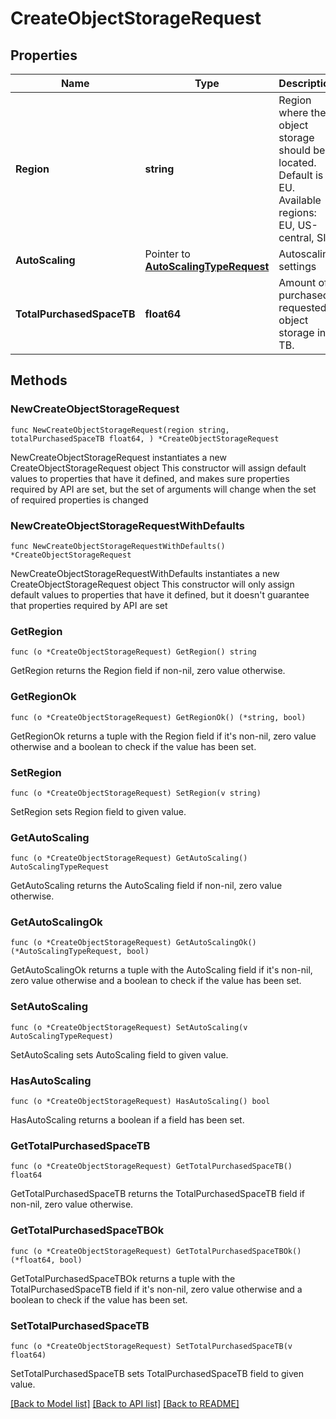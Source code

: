 # CreateObjectStorageRequest

## Properties

Name | Type | Description | Notes
------------ | ------------- | ------------- | -------------
**Region** | **string** | Region where the object storage should be located. Default is EU. Available regions: EU, US-central, SIN | [default to "EU"]
**AutoScaling** | Pointer to [**AutoScalingTypeRequest**](AutoScalingTypeRequest.md) | Autoscaling settings | [optional] 
**TotalPurchasedSpaceTB** | **float64** | Amount of purchased / requested object storage in TB. | 

## Methods

### NewCreateObjectStorageRequest

`func NewCreateObjectStorageRequest(region string, totalPurchasedSpaceTB float64, ) *CreateObjectStorageRequest`

NewCreateObjectStorageRequest instantiates a new CreateObjectStorageRequest object
This constructor will assign default values to properties that have it defined,
and makes sure properties required by API are set, but the set of arguments
will change when the set of required properties is changed

### NewCreateObjectStorageRequestWithDefaults

`func NewCreateObjectStorageRequestWithDefaults() *CreateObjectStorageRequest`

NewCreateObjectStorageRequestWithDefaults instantiates a new CreateObjectStorageRequest object
This constructor will only assign default values to properties that have it defined,
but it doesn't guarantee that properties required by API are set

### GetRegion

`func (o *CreateObjectStorageRequest) GetRegion() string`

GetRegion returns the Region field if non-nil, zero value otherwise.

### GetRegionOk

`func (o *CreateObjectStorageRequest) GetRegionOk() (*string, bool)`

GetRegionOk returns a tuple with the Region field if it's non-nil, zero value otherwise
and a boolean to check if the value has been set.

### SetRegion

`func (o *CreateObjectStorageRequest) SetRegion(v string)`

SetRegion sets Region field to given value.


### GetAutoScaling

`func (o *CreateObjectStorageRequest) GetAutoScaling() AutoScalingTypeRequest`

GetAutoScaling returns the AutoScaling field if non-nil, zero value otherwise.

### GetAutoScalingOk

`func (o *CreateObjectStorageRequest) GetAutoScalingOk() (*AutoScalingTypeRequest, bool)`

GetAutoScalingOk returns a tuple with the AutoScaling field if it's non-nil, zero value otherwise
and a boolean to check if the value has been set.

### SetAutoScaling

`func (o *CreateObjectStorageRequest) SetAutoScaling(v AutoScalingTypeRequest)`

SetAutoScaling sets AutoScaling field to given value.

### HasAutoScaling

`func (o *CreateObjectStorageRequest) HasAutoScaling() bool`

HasAutoScaling returns a boolean if a field has been set.

### GetTotalPurchasedSpaceTB

`func (o *CreateObjectStorageRequest) GetTotalPurchasedSpaceTB() float64`

GetTotalPurchasedSpaceTB returns the TotalPurchasedSpaceTB field if non-nil, zero value otherwise.

### GetTotalPurchasedSpaceTBOk

`func (o *CreateObjectStorageRequest) GetTotalPurchasedSpaceTBOk() (*float64, bool)`

GetTotalPurchasedSpaceTBOk returns a tuple with the TotalPurchasedSpaceTB field if it's non-nil, zero value otherwise
and a boolean to check if the value has been set.

### SetTotalPurchasedSpaceTB

`func (o *CreateObjectStorageRequest) SetTotalPurchasedSpaceTB(v float64)`

SetTotalPurchasedSpaceTB sets TotalPurchasedSpaceTB field to given value.



[[Back to Model list]](../README.md#documentation-for-models) [[Back to API list]](../README.md#documentation-for-api-endpoints) [[Back to README]](../README.md)


